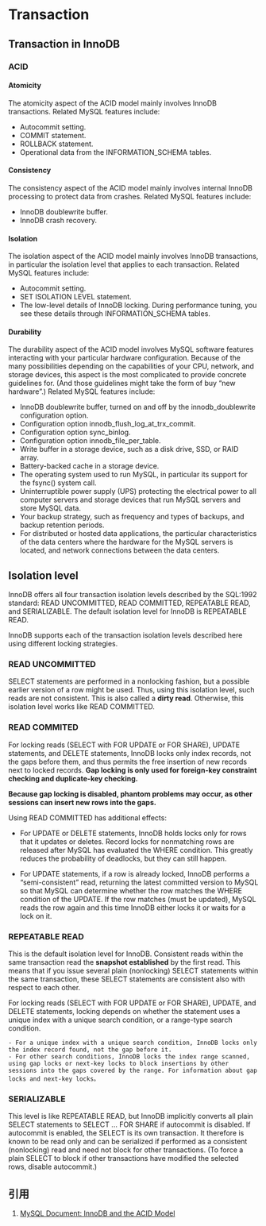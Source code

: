 # Transaction

## Transaction in InnoDB

### ACID

#### Atomicity

The atomicity aspect of the ACID model mainly involves InnoDB transactions. Related MySQL features include:

- Autocommit setting.
- COMMIT statement.
- ROLLBACK statement.
- Operational data from the INFORMATION_SCHEMA tables.

#### Consistency

The consistency aspect of the ACID model mainly involves internal InnoDB processing to protect data from crashes. Related MySQL features include:

- InnoDB doublewrite buffer.
- InnoDB crash recovery.

#### Isolation

The isolation aspect of the ACID model mainly involves InnoDB transactions, in particular the isolation level that applies to each transaction. Related MySQL features include:

- Autocommit setting.
- SET ISOLATION LEVEL statement.
- The low-level details of InnoDB locking. During performance tuning, you see these details through INFORMATION_SCHEMA tables.

#### Durability

The durability aspect of the ACID model involves MySQL software features interacting with your particular hardware configuration. Because of the many possibilities depending on the capabilities of your CPU, network, and storage devices, this aspect is the most complicated to provide concrete guidelines for. (And those guidelines might take the form of buy “new hardware”.) Related MySQL features include:

- InnoDB doublewrite buffer, turned on and off by the innodb_doublewrite configuration option.
- Configuration option innodb_flush_log_at_trx_commit.
- Configuration option sync_binlog.
- Configuration option innodb_file_per_table.
- Write buffer in a storage device, such as a disk drive, SSD, or RAID array.
- Battery-backed cache in a storage device.
- The operating system used to run MySQL, in particular its support for the fsync() system call.
- Uninterruptible power supply (UPS) protecting the electrical power to all computer servers and storage devices that run MySQL servers and store MySQL data.
- Your backup strategy, such as frequency and types of backups, and backup retention periods.
- For distributed or hosted data applications, the particular characteristics of the data centers where the hardware for the MySQL servers is located, and network connections between the data centers.

## Isolation level

InnoDB offers all four transaction isolation levels described by the SQL:1992 standard: READ UNCOMMITTED, READ COMMITTED, REPEATABLE READ, and SERIALIZABLE. The default isolation level for InnoDB is REPEATABLE READ.

InnoDB supports each of the transaction isolation levels described here using different locking strategies.

### READ UNCOMMITTED

SELECT statements are performed in a nonlocking fashion, but a possible earlier version of a row might be used. Thus, using this isolation level, such reads are not consistent. This is also called a **dirty read**. Otherwise, this isolation level works like READ COMMITTED.

### READ COMMITED

For locking reads (SELECT with FOR UPDATE or FOR SHARE), UPDATE statements, and DELETE statements, InnoDB locks only index records, not the gaps before them, and thus permits the free insertion of new records next to locked records. **Gap locking is only used for foreign-key constraint checking and duplicate-key checking.**

**Because gap locking is disabled, phantom problems may occur, as other sessions can insert new rows into the gaps.**

Using READ COMMITTED has additional effects:

- For UPDATE or DELETE statements, InnoDB holds locks only for rows that it updates or deletes. Record locks for nonmatching rows are released after MySQL has evaluated the WHERE condition. This greatly reduces the probability of deadlocks, but they can still happen.

- For UPDATE statements, if a row is already locked, InnoDB performs a “semi-consistent” read, returning the latest committed version to MySQL so that MySQL can determine whether the row matches the WHERE condition of the UPDATE. If the row matches (must be updated), MySQL reads the row again and this time InnoDB either locks it or waits for a lock on it.

### REPEATABLE READ

This is the default isolation level for InnoDB. Consistent reads within the same transaction read the **snapshot established** by the first read. This means that if you issue several plain (nonlocking) SELECT statements within the same transaction, these SELECT statements are consistent also with respect to each other.

For locking reads (SELECT with FOR UPDATE or FOR SHARE), UPDATE, and DELETE statements, locking depends on whether the statement uses a unique index with a unique search condition, or a range-type search condition.

    - For a unique index with a unique search condition, InnoDB locks only the index record found, not the gap before it.
    - For other search conditions, InnoDB locks the index range scanned, using gap locks or next-key locks to block insertions by other sessions into the gaps covered by the range. For information about gap locks and next-key locks。

### SERIALIZABLE

This level is like REPEATABLE READ, but InnoDB implicitly converts all plain SELECT statements to SELECT ... FOR SHARE if autocommit is disabled. If autocommit is enabled, the SELECT is its own transaction. It therefore is known to be read only and can be serialized if performed as a consistent (nonlocking) read and need not block for other transactions. (To force a plain SELECT to block if other transactions have modified the selected rows, disable autocommit.)

## 引用

1. [MySQL Document: InnoDB and the ACID Model](https://dev.mysql.com/doc/refman/8.0/en/mysql-acid.html)